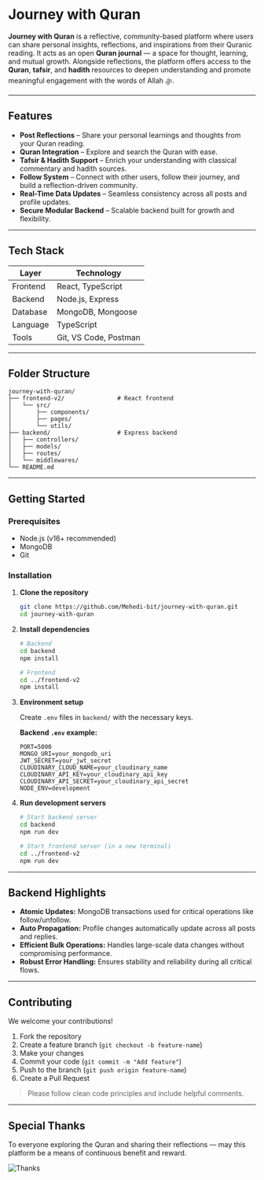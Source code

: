 # Journey with Quran

**Journey with Quran** is a reflective, community-based platform where users can share personal insights, reflections, and inspirations from their Quranic reading. It acts as an open **Quran journal** — a space for thought, learning, and mutual growth. Alongside reflections, the platform offers access to the **Quran**, **tafsir**, and **hadith** resources to deepen understanding and promote meaningful engagement with the words of Allah ﷻ.

---

## Features

* **Post Reflections** – Share your personal learnings and thoughts from your Quran reading.
* **Quran Integration** – Explore and search the Quran with ease.
* **Tafsir & Hadith Support** – Enrich your understanding with classical commentary and hadith sources.
* **Follow System** – Connect with other users, follow their journey, and build a reflection-driven community.
* **Real-Time Data Updates** – Seamless consistency across all posts and profile updates.
* **Secure Modular Backend** – Scalable backend built for growth and flexibility.

---

## Tech Stack

| Layer    | Technology            |
| -------- | --------------------- |
| Frontend | React, TypeScript     |
| Backend  | Node.js, Express      |
| Database | MongoDB, Mongoose     |
| Language | TypeScript            |
| Tools    | Git, VS Code, Postman |

---

## Folder Structure

```
journey-with-quran/
├── frontend-v2/               # React frontend
│   └── src/
│       ├── components/
│       ├── pages/
│       └── utils/
├── backend/                   # Express backend
│   ├── controllers/
│   ├── models/
│   ├── routes/
│   └── middlewares/
└── README.md
```

---

## Getting Started

### Prerequisites

* Node.js (v16+ recommended)
* MongoDB
* Git

### Installation

1. **Clone the repository**

   ```bash
   git clone https://github.com/Mehedi-bit/journey-with-quran.git
   cd journey-with-quran
   ```

2. **Install dependencies**

   ```bash
   # Backend
   cd backend
   npm install

   # Frontend
   cd ../frontend-v2
   npm install
   ```

3. **Environment setup**

   Create `.env` files in `backend/` with the necessary keys.

   **Backend `.env` example:**

   ```env
   PORT=5000
   MONGO_URI=your_mongodb_uri
   JWT_SECRET=your_jwt_secret
   CLOUDINARY_CLOUD_NAME=your_cloudinary_name
   CLOUDINARY_API_KEY=your_cloudinary_api_key
   CLOUDINARY_API_SECRET=your_cloudinary_api_secret
   NODE_ENV=development
   ```

4. **Run development servers**

   ```bash
   # Start backend server
   cd backend
   npm run dev

   # Start frontend server (in a new terminal)
   cd ../frontend-v2
   npm run dev
   ```

---

## Backend Highlights

* **Atomic Updates:** MongoDB transactions used for critical operations like follow/unfollow.
* **Auto Propagation:** Profile changes automatically update across all posts and replies.
* **Efficient Bulk Operations:** Handles large-scale data changes without compromising performance.
* **Robust Error Handling:** Ensures stability and reliability during all critical flows.

---

## Contributing

We welcome your contributions!

1. Fork the repository
2. Create a feature branch (`git checkout -b feature-name`)
3. Make your changes
4. Commit your code (`git commit -m "Add feature"`)
5. Push to the branch (`git push origin feature-name`)
6. Create a Pull Request

> Please follow clean code principles and include helpful comments.


---

## Special Thanks

To everyone exploring the Quran and sharing their reflections — may this platform be a means of continuous benefit and reward.

![Thanks](https://ik.imagekit.io/mehedi004/Avatars/duhaa.webp?updatedAt=1748276326309)
